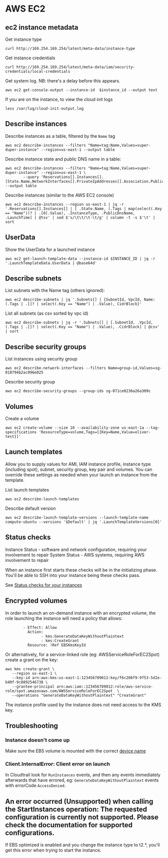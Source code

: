 # AWS EC2

## ec2 instance metadata

Get instance type

```
curl http://169.254.169.254/latest/meta-data/instance-type
```

Get instance credentials

```
curl http://169.254.169.254/latest/meta-data/iam/security-credentials/local-credentials
```

Get system log. NB: there's a delay before this appears.

```
aws ec2 get-console-output --instance-id  $instance_id --output text
```

If you are on the instance, to view the cloud init logs

```
less /var/log/cloud-init-output.log
```

## Describe instances

Describe instances as a table, filtered by the `Name` tag

```
aws ec2 describe-instances --filters "Name=tag:Name,Values=super-duper-instance" --region=us-east-1 --output table
```

Describe instance state and public DNS name in a table:

```
aws ec2 describe-instances --filters "Name=tag:Name,Values=super-duper-instance" --region=us-east-1 \
        --query 'Reservations[].Instances[].[State.Name,NetworkInterfaces[].PrivateIpAddresses[].Association.PublicDnsName]' --output table
```

Describe instances (similar to the AWS EC2 console)

```
aws ec2 describe-instances --region us-east-1 | jq -r '.Reservations[].Instances[] | [ .State.Name, (.Tags | map(select(.Key == "Name"))? | .[0].Value), .InstanceType, .PublicDnsName, .LaunchTime] | @tsv' | sed $'s/\t\t/\t-\t/g' | column -t -s $'\t' | sort
```

## UserData

Show the UserData for a launched instance

```
aws ec2 get-launch-template-data --instance-id $INSTANCE_ID | jq -r '.LaunchTemplateData.UserData | @base64d'
```

## Describe subnets

List subnets with the Name tag (others ignored):

```
aws ec2 describe-subnets | jq '.Subnets[] | {SubnetId, VpcId, Name: (.Tags | .[]? | select(.Key == "Name") | .Value), CidrBlock}'
```

List all subnets (as csv sorted by vpc id)

```
aws ec2 describe-subnets | jq -r '.Subnets[] | [.SubnetId, .VpcId, (.Tags | .[]? | select(.Key == "Name") | .Value), .CidrBlock] | @csv' | sort
```

## Describe security groups

List instances using security group

```
aws ec2 describe-network-interfaces --filters Name=group-id,Values=sg-010794b2ac996e025
```

Describe security group

```
aws ec2 describe-security-groups --group-ids sg-071ce0236a26a309c
```

## Volumes

Create a volume

```
aws ec2 create-volume --size 10 --availability-zone us-east-1a --tag-specifications 'ResourceType=volume,Tags=[{Key=Name,Value=oliver-test}]'
```

## Launch templates

Allow you to supply values for AMI, IAM instance profile, instance type (including spot), subnet, security group, key pair and volumes. You can override these settings as needed when your launch an instance from the template.

List launch templates

```
aws ec2 describe-launch-templates
```

Describe default version

```
aws ec2 describe-launch-template-versions --launch-template-name compute-ubuntu --versions '$Default' | jq '.LaunchTemplateVersions[0]'
```

## Status checks

Instance Status - software and network configuration, requiring your involvement to repair
System Status - AWS systems, requiring AWS involvement to repair

When an instance first starts these checks will be in the initializing phase. You'll be able to SSH into your instance being these checks pass.

See [Status checks for your instances](https://docs.aws.amazon.com/AWSEC2/latest/UserGuide/monitoring-system-instance-status-check.html)

## Encrypted volumes

In order to launch an on-demand instance with an encrypted volume, the role launching the instance will need a policy that allows:

```
        - Effect: Allow
          Action:
                - kms:GenerateDataKeyWithoutPlaintext
                - kms:CreateGrant
          Resource: !Ref EBSKmsKeyId
```

Or alternatively, for a service-linked role (eg: AWSServiceRoleForEC2Spot) create a grant on the key:

```
aws kms create-grant \
   --region us-east-1 \
   --key-id arn:aws:kms:us-east-1:123456789012:key/f6c206f9-9f53-5d2e-b40f-9c8892546738 \
   --grantee-principal arn:aws:iam::123456789012:role/aws-service-role/spot.amazonaws.com/AWSServiceRoleForEC2Spot  \
   --operations "GenerateDataKeyWithoutPlaintext" "CreateGrant"
```

The instance profile used by the instance does not need access to the KMS key.

## Troubleshooting

### Instance doesn't come up

Make sure the EBS volume is mounted with the correct [device name](https://docs.aws.amazon.com/AWSEC2/latest/UserGuide/device_naming.html)

### Client.InternalError: Client error on launch

In Cloudtrail look for `RunInstances` events, and then any events immediately afterwards that have errored, eg: `GenerateDataKeyWithoutPlaintext` events with errorCode `AccessDenied`.

##  An error occurred (Unsupported) when calling the StartInstances operation: The requested configuration is currently not supported. Please check the documentation for supported configurations.

If EBS optimized is enabled and you change the instance type to t2.*, you'll get this error when trying to start the instance.
